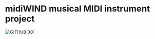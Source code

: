 # midiWIND musical MIDI instrument project
![GITHUB 001](https://github.com/user-attachments/assets/e276c037-8eaf-4f14-aac0-6473c0367b1b)
